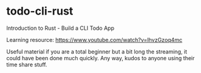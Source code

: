 # todo-cli-rust
Introduction to Rust - Build a CLI Todo App

Learning resource: https://www.youtube.com/watch?v=IhvzGzoq4mc

Useful material if you are a total beginner but a bit long the streaming, it could have been done much quickly. Any way, kudos to anyone using their time share stuff.